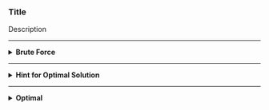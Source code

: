 ### Title

Description

---

<details>
  <summary><b>Brute Force</b></summary>
  
Summary

*Time: `O()`*
>Explanation

*Space: `O()`*
> Explanation

```python
```
</details>

---
<details>
  <summary><b>Hint for Optimal Solution</b></summary>
  
Summary

</details>

---
<details>
  <summary><b>Optimal</b></summary>

Summary

*Time: `O()`*
>Explanation

*Space: `O()`*
> Explanation

```python
```

---
